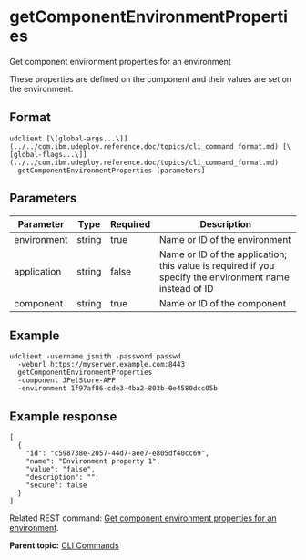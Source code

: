 # getComponentEnvironmentProperties

Get component environment properties for an environment

These properties are defined on the component and their values are set on the environment.

## Format

```
udclient [\[global-args...\]](../../com.ibm.udeploy.reference.doc/topics/cli_command_format.md) [\[global-flags...\]](../../com.ibm.udeploy.reference.doc/topics/cli_command_format.md)
  getComponentEnvironmentProperties [parameters]
```

## Parameters

|Parameter|Type|Required|Description|
|---------|----|--------|-----------|
|environment|string|true|Name or ID of the environment|
|application|string|false|Name or ID of the application; this value is required if you specify the environment name instead of ID|
|component|string|true|Name or ID of the component|

## Example

```
udclient -username jsmith -password passwd 
  -weburl https://myserver.example.com:8443
  getComponentEnvironmentProperties
  -component JPetStore-APP
  -environment 1f97af86-cde3-4ba2-803b-0e4580dcc05b
```

## Example response

```
[
  {
    "id": "c598738e-2057-44d7-aee7-e805df40cc69",
    "name": "Environment property 1",
    "value": "false",
    "description": "",
    "secure": false
  }
]
```

Related REST command: [Get component environment properties for an environment](rest_cli_environment_componentproperties_get.md).

**Parent topic:** [CLI Commands](../../com.ibm.udeploy.reference.doc/topics/cli_commands.md)

